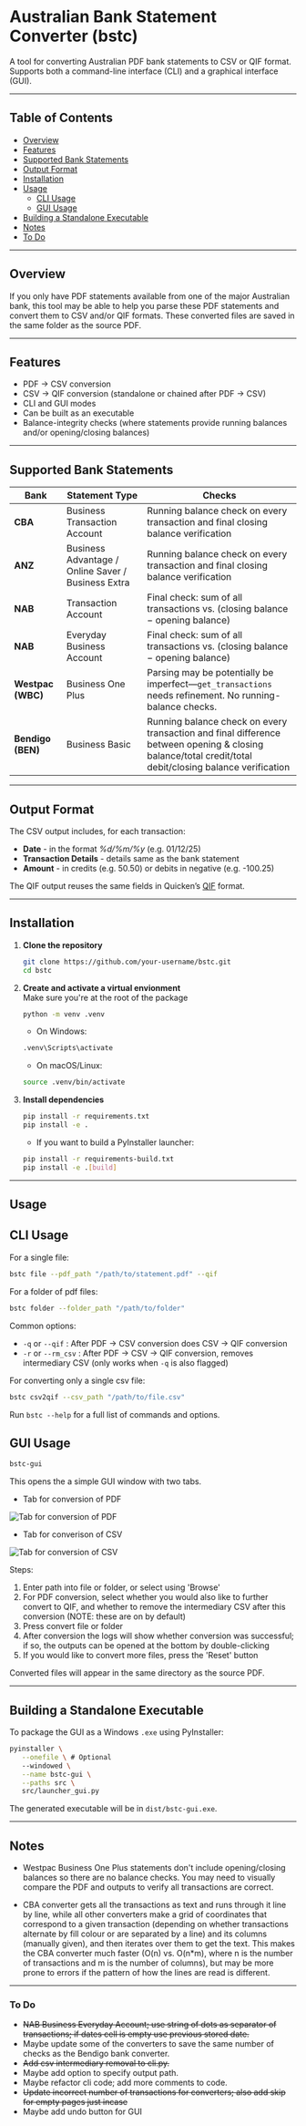 # Australian Bank Statement Converter (bstc)

A tool for converting Australian PDF bank statements to CSV or QIF format. Supports both a command-line interface (CLI) and a graphical interface (GUI).

---

## Table of Contents

- [Overview](#overview)  
- [Features](#features) 
- [Supported Bank Statements](#supported-bank-statements)  
- [Output Format](#output-format)   
- [Installation](#installation)  
- [Usage](#usage)  
  - [CLI Usage](#cli-usage)  
  - [GUI Usage](#gui-usage)  
- [Building a Standalone Executable](#building-a-standalone-executable)  
- [Notes](#notes)  
- [To Do](#to-do)  

---

## Overview

If you only have PDF statements available from one of the major Australian bank, this tool may be able to help you parse these PDF statements and convert them to CSV and/or QIF formats. These converted files are saved in the same folder as the source PDF.

---

## Features

- PDF → CSV conversion  
- CSV → QIF conversion (standalone or chained after PDF → CSV)  
- CLI and GUI modes  
- Can be built as an executable
- Balance-integrity checks (where statements provide running balances and/or opening/closing balances)  

---

## Supported Bank Statements

| Bank              | Statement Type                                                                 | Checks                                                                                     |
| ----------------- | ------------------------------------------------------------------------------ | ----------------------------------------------------------------------------------------- |
| **CBA**           | Business Transaction Account                                                   | Running balance check on every transaction and final closing balance verification        |
| **ANZ**           | Business Advantage / Online Saver / Business Extra                             | Running balance check on every transaction and final closing balance verification        |
| **NAB**           | Transaction Account                                                            | Final check: sum of all transactions vs. (closing balance − opening balance)             |
| **NAB**           | Everyday Business Account                                                            | Final check: sum of all transactions vs. (closing balance − opening balance)             |
| **Westpac (WBC)** | Business One Plus                                                              | Parsing may be potentially be imperfect—`get_transactions` needs refinement. No running-balance checks.  |
| **Bendigo (BEN)** | Business Basic                                                                 | Running balance check on every transaction and final difference between opening & closing balance/total credit/total debit/closing balance verification        |

---

## Output Format

The CSV output includes, for each transaction:

- **Date** - in the format *%d/%m/%y* (e.g. 01/12/25) 
- **Transaction Details** - details same as the bank statement 
- **Amount** - in credits (e.g. 50.50) or debits in negative (e.g. -100.25)

The QIF output reuses the same fields in Quicken’s [QIF](https://en.wikipedia.org/wiki/Quicken_Interchange_Format#Data_format)  format.

---

## Installation

1. **Clone the repository**  
   ```bash
   git clone https://github.com/your-username/bstc.git
   cd bstc
   ```

2. **Create and activate a virtual envionment**  
Make sure you're at the root of the package
   ```bash
   python -m venv .venv
   ```
   - On Windows: 
   ```bash
   .venv\Scripts\activate
   ```
   - On macOS/Linux:
   ```bash
   source .venv/bin/activate
   ```

3. **Install dependencies**  

   ```bash
   pip install -r requirements.txt
   pip install -e .
   ```
   - If you want to build a PyInstaller launcher:
   ```bash
   pip install -r requirements-build.txt
   pip install -e .[build]
   ```

---

## **Usage**

## CLI Usage

For a single file:

   ```bash
   bstc file --pdf_path "/path/to/statement.pdf" --qif
   ```

For a folder of pdf files:

   ```bash
   bstc folder --folder_path "/path/to/folder"
   ```

Common options:
- `-q` or `--qif` : After PDF → CSV conversion does CSV → QIF conversion
- `-r` or `--rm_csv` : After PDF → CSV → QIF conversion, removes intermediary CSV (only works when `-q` is also flagged)


For converting only a single csv file:

   ```bash
   bstc csv2qif --csv_path "/path/to/file.csv"
   ```

Run `bstc --help` for a full list of commands and options.

## GUI Usage

   ```bash
   bstc-gui
   ```

This opens the a simple GUI window with two tabs.

- Tab for conversion of PDF

![Tab for conversion of PDF](assets/bstc_gui_pdf.png)

- Tab for converison of CSV

![Tab for conversion of CSV](assets/bstc_gui_csv.png)

Steps:
1. Enter path into file or folder, or select using 'Browse'
2. For PDF conversion, select whether you would also like to further convert to QIF, and whether to remove the intermediary CSV after this conversion (NOTE: these are on by default)
3. Press convert file or folder
4. After conversion the logs will show whether conversion was successful; if so, the outputs can be opened at the bottom by double-clicking
5. If you would like to convert more files, press the 'Reset' button

Converted files will appear in the same directory as the source PDF.

---

## **Building a Standalone Executable**

To package the GUI as a Windows `.exe` using PyInstaller:

   ```bash
   pyinstaller \
      --onefile \ # Optional
      --windowed \
      --name bstc-gui \
      --paths src \
      src/launcher_gui.py
   ```

The generated executable will be in `dist/bstc-gui.exe`.

---

## **Notes**

- Westpac Business One Plus statements don't include opening/closing balances so there are no balance checks. You may need to visually compare the PDF and outputs to verify all transactions are correct.

- CBA converter gets all the transactions as text and runs through it line by line, while all other converters make a grid of coordinates that correspond to a given transaction (depending on whether transactions alternate by fill colour or are separated by a line) and its columns (manually given), and then iterates over them to get the text. This makes the CBA converter much faster (O(n) vs. O(n*m), where n is the number of transactions and m is the number of columns), but may be more prone to errors if the pattern of how the lines are read is different.

---

### **To Do**

- ~~NAB Business Everyday Account; use string of dots as separator of transactions; if dates cell is empty use previous stored date.~~
- Maybe update some of the converters to save the same number of checks as the Bendigo bank converter. 
- ~~Add csv intermediary removal to cli.py.~~
- Maybe add option to specify output path.
- Maybe refactor cli code; add more comments to code.
- ~~Update incorrect number of transactions for converters; also add skip for empty pages just incase~~
- Maybe add undo button for GUI